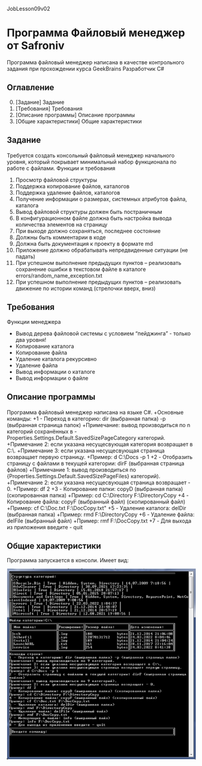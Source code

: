 JobLesson09v02
# Программа Файловый менеджер от Safroniv
Программа файловый менеджер написана в качестве контрольного задания при прохождении курса GeekBrains Разработчик C# 

## Оглавление
0. [Задание] Задание
1. [Требования] Требования
2. [Описание программы] Описание программы
3. [Общие характеристики] Общие характеристики

## Задание
####
Требуется создать консольный файловый менеджер начального уровня, который
покрывает минимальный набор функционала по работе с файлами.
Функции и требования
1. Просмотр файловой структуры
2. Поддержка копирование файлов, каталогов
3. Поддержка удаление файлов, каталогов
4. Получение информации о размерах, системных атрибутов файла, каталога
5. Вывод файловой структуры должен быть постраничным
6. В конфигурационном файле должна быть настройка вывода количества
элементов на страницу
7. При выходе должно сохраняться, последнее состояние
8. Должны быть комментарии в коде
9. Должна быть документация к проекту в формате md
10. Приложение должно обрабатывать непредвиденные ситуации (не падать)
11. При успешном выполнение предыдущих пунктов – реализовать сохранение ошибки
в текстовом файле в каталоге errors/random_name_exception.txt
12. При успешном выполнение предыдущих пунктов – реализовать движение по
истории команд (стрелочки вверх, вниз)

## Требования

Функции менеджера
+ Вывод дерева файловой системы с условием “пейджинга” - только два уровня!
+ Копирование каталога
+ Копирование файла
+ Удаление каталога рекурсивно
+ Удаление файла
+ Вывод информации о каталоге
+ Вывод информации о файле


## Описание программы
####
Программа файловый менеджер написана на языке C#.
+Основные команды:
+1 - Переход в категорию: dir (выбранная папка) -p (выбранная страница папок)
+Примечание: вывод производиться по n категорий сохранённых в - Properties.Settings.Default.SavedSizePageCategory категорий.
+Примечание 2: если указана несущесвующая категория возвращает в C:\\.
+Примечание 3: если указана несущесвующая страница возвращает первую страницу.
+Пример: d C:\\Docs -p 1
+2 - Отобразить страницу с файлами в текущей категории: dirF (выбранная страница файлов)
+Примечание 1: вывод производиться по {Properties.Settings.Default.SavedSizePageFiles} категорий).
+Примечание 2: если указана несущесвующая страница возвращает - 0.
+Пример: df 2
+3 - Копирование папки: copyD (выбранная папка) (скопированная папка)
+Пример: cd C:\\Directory F:\\DirectoryCopy
+4 - Копирование файла: copyF (выбранный файл) (скопированный файл)
+Пример: cf C:\\Doc.txt F:\\DocCopy.txt"
+5 - Удаление каталога: delDir (выбранная папка)
+Пример: rmd F:\\DirectoryCopy
+6 - Удаление файла: delFile (выбранный файл)
+Пример: rmf F:\\DocCopy.txt
+7 - Для выхода из приложения введите - quit



## Общие характеристики
Программа запускается в консоли.
Имеет вид:

![Тут текст](https://github.com/Safroniv/JobLesson09v02/blob/JobLesson09Part01v02/JobLesson09Part01v02/scr/proInWork.png )




